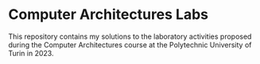 # Computer Architectures Labs
This repository contains my solutions to the laboratory activities proposed during the Computer Architectures course at the Polytechnic University of Turin in 2023.
